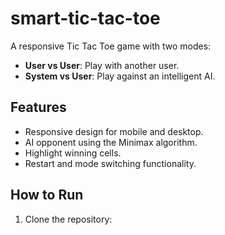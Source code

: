 # smart-tic-tac-toe
A responsive Tic Tac Toe game with two modes:
- **User vs User**: Play with another user.
- **System vs User**: Play against an intelligent AI.

## Features
- Responsive design for mobile and desktop.
- AI opponent using the Minimax algorithm.
- Highlight winning cells.
- Restart and mode switching functionality.

## How to Run
1. Clone the repository:
